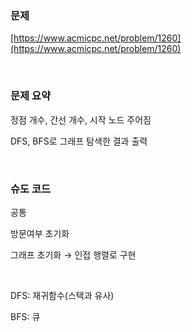 ### 문제

[https://www.acmicpc.net/problem/1260](https://www.acmicpc.net/problem/1260)

<br>

### 문제 요약

정점 개수, 간선 개수, 시작 노드 주어짐

DFS, BFS로 그래프 탐색한 결과 출력

<br>

### 슈도 코드

공통

방문여부 초기화

그래프 초기화 → 인접 행렬로 구현

<br>

DFS: 재귀함수(스택과 유사)

BFS: 큐